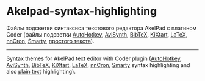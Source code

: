Akelpad-syntax-highlighting
===========================

Файлы подсветки синтаксиса текстового редактора AkelPad с плагином Coder (файлы подсветки [AutoHotkey](ahk.coder), [AviSynth](avs.coder), [BibTeX](bibtex.coder), [KiXtart](kixtart.coder), [LaTeX](latex.coder), [nnCron](nncron.coder), [Smarty](smarty.coder), [простого текста](txt.coder)).

----------

Syntax themes for AkelPad text editor with Coder plugin ([AutoHotkey](ahk.coder), [AviSynth](avs.coder), [BibTeX](bibtex.coder), [KiXtart](kixtart.coder), [LaTeX](latex.coder), [nnCron](nncron.coder), [Smarty](smarty.coder) syntax highlighting and also [plain text](txt.coder) highlighting).
